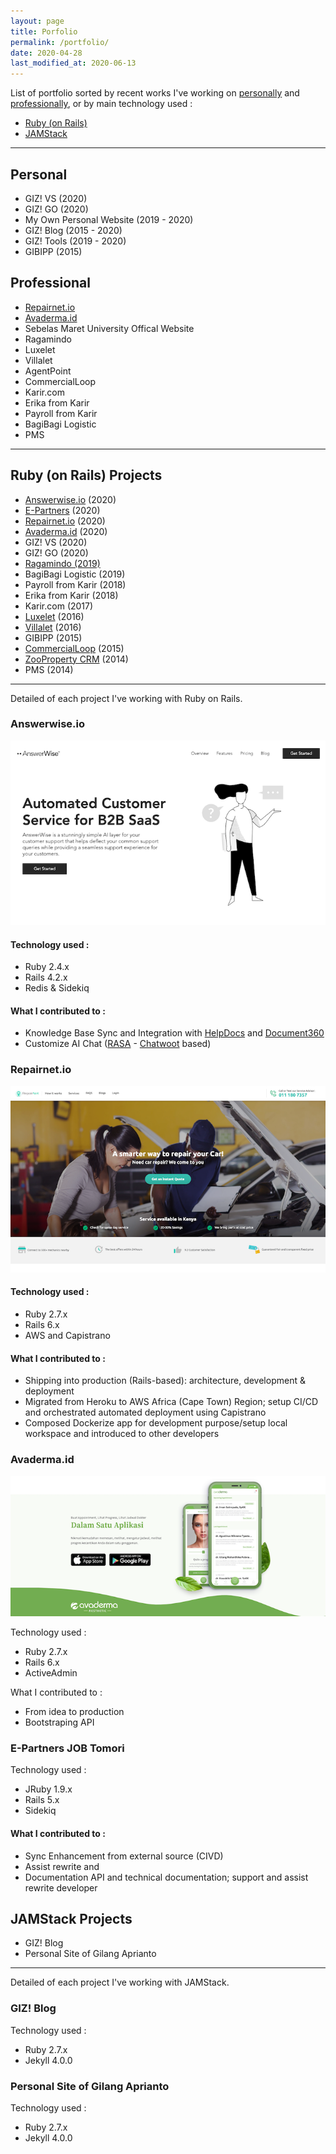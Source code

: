 ```yaml
---
layout: page
title: Porfolio
permalink: /portfolio/
date: 2020-04-28
last_modified_at: 2020-06-13
---
```


List of portfolio sorted by recent works I've working on [personally](#personal) and [professionally](#professional), or by main technology used :

* [Ruby (on Rails)](#ruby-on-rails-projects)
* [JAMStack](#jamstack-projects)

***

## Personal

* GIZ! VS (2020)
* GIZ! GO (2020)
* My Own Personal Website (2019 - 2020)
* GIZ! Blog (2015 - 2020)
* GIZ! Tools (2019 - 2020)
* GIBIPP (2015)

## Professional

* [Repairnet.io](#repairnetio)
* [Avaderma.id](#avadermaid)
* Sebelas Maret University Offical Website
* Ragamindo
* Luxelet
* Villalet
* AgentPoint
* CommercialLoop
* Karir.com
* Erika from Karir
* Payroll from Karir
* BagiBagi Logistic
* PMS

***

## Ruby (on Rails) Projects

* [Answerwise.io](#answerwiseio) (2020)
* [E-Partners](#epartners) (2020)
* [Repairnet.io](#repairnetio) (2020)
* [Avaderma.id](#avadermaid) (2020)
* GIZ! VS (2020)
* GIZ! GO (2020)
* [Ragamindo (2019)](#ragamindo)
* BagiBagi Logistic (2019)
* Payroll from Karir (2018)
* Erika from Karir (2018)
* Karir.com (2017)
* [Luxelet](#luxelet) (2016)
* [Villalet](#villalet) (2016)
* GIBIPP (2015)
* [CommercialLoop](#commercialloop) (2015)
* [ZooProperty CRM](#zooproperty) (2014)
* PMS (2014)

***

Detailed of each project I've working with Ruby on Rails.

### Answerwise.io

![Answerwise.io](/assets/portfolio/answerwise.io/answerwise-io-thumb.png)

#### Technology used :
- Ruby 2.4.x
- Rails 4.2.x
- Redis & Sidekiq

#### What I contributed to :
- Knowledge Base Sync and Integration with [HelpDocs](https://www.helpdocs.io/) and [Document360](https://document360.io/)
- Customize AI Chat ([RASA](https://rasa.com/) - [Chatwoot](https://www.chatwoot.com/) based)

### Repairnet.io

![Repairnet.io](/assets/portfolio/repairnet.io/repairnet-io-thumb.png)

#### Technology used :
- Ruby 2.7.x
- Rails 6.x
- AWS and Capistrano

#### What I contributed to :
- Shipping into production (Rails-based): architecture, development & deployment
- Migrated from Heroku to AWS Africa (Cape Town) Region; setup CI/CD and orchestrated automated deployment using Capistrano
- Composed Dockerize app for development purpose/setup local workspace and introduced to other developers


### Avaderma.id

![Avaderma.io](/assets/portfolio/avaderma.id/avaderma-id-thumb.png)

Technology used :
- Ruby 2.7.x
- Rails 6.x
- ActiveAdmin

What I contributed to :
- From idea to production
- Bootstraping API

### E-Partners JOB Tomori
Technology used :
- JRuby 1.9.x
- Rails 5.x
- Sidekiq

#### What I contributed to :
- Sync Enhancement from external source (CIVD)
- Assist rewrite and
- Documentation API and technical documentation; support and assist rewrite developer

## JAMStack Projects

* GIZ! Blog
* Personal Site of Gilang Aprianto

***

Detailed of each project I've working with JAMStack.

### GIZ! Blog

Technology used :
- Ruby 2.7.x
- Jekyll 4.0.0

### Personal Site of Gilang Aprianto

Technology used :
- Ruby 2.7.x
- Jekyll 4.0.0
